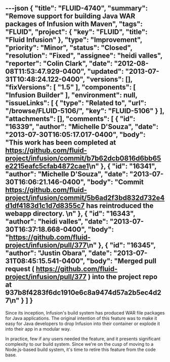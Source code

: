 ---json
{
  "title": "FLUID-4740",
  "summary": "Remove support for building Java WAR packages of Infusion with Maven",
  "tags": "FLUID",
  "project": {
    "key": "FLUID",
    "title": "Fluid Infusion"
  },
  "type": "Improvement",
  "priority": "Minor",
  "status": "Closed",
  "resolution": "Fixed",
  "assignee": "heidi valles",
  "reporter": "Colin Clark",
  "date": "2012-08-08T11:53:47.929-0400",
  "updated": "2013-07-31T10:48:24.122-0400",
  "versions": [],
  "fixVersions": [
    "1.5"
  ],
  "components": [
    "Infusion Builder"
  ],
  "environment": null,
  "issueLinks": [
    {
      "type": "Related to",
      "url": "/browse/FLUID-5106/",
      "key": "FLUID-5106"
    }
  ],
  "attachments": [],
  "comments": [
    {
      "id": "16339",
      "author": "Michelle D'Souza",
      "date": "2013-07-30T16:05:17.017-0400",
      "body": "This work has been completed at <https://github.com/fluid-project/infusion/commit/b7b62dcb0816d6bb65e2215eafc5cfab4872cae1>\n"
    },
    {
      "id": "16341",
      "author": "Michelle D'Souza",
      "date": "2013-07-30T16:06:21.146-0400",
      "body": "Commit <https://github.com/fluid-project/infusion/commit/5b6ad2f3bd832d732e4d1df4183d1c1d7d8355c7> has reintroduced the webapp directory.&#x20;\n"
    },
    {
      "id": "16343",
      "author": "heidi valles",
      "date": "2013-07-30T16:37:18.668-0400",
      "body": "<https://github.com/fluid-project/infusion/pull/377>\n"
    },
    {
      "id": "16345",
      "author": "Justin Obara",
      "date": "2013-07-31T08:45:15.541-0400",
      "body": "Merged pull request ( <https://github.com/fluid-project/infusion/pull/377> ) into the project repo at 937b8f4283f6dc1910e6c8a9474d57a2b5ec4d27\n"
    }
  ]
}
---
Since its inception, Infusion's build system has produced WAR file packages for Java applications. The original intention of this feature was to make it easy for Java developers to drop Infusion into their container or explode it into their app in a modular way.

In practice, few if any users needed the feature, and it presents significant complexity to our build system. Since we're on the cusp of moving to a Node.js-based build system, it's time to retire this feature from the code base.

        